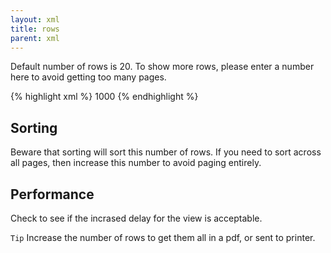 ```yaml
---
layout: xml
title: rows
parent: xml
---
```

Default number of rows is 20. To show more rows, please enter a number here to avoid getting too many pages.

{% highlight xml %}
    <table>
        <rows>1000</rows>
{% endhighlight %}

## Sorting
Beware that sorting will sort this number of rows. If you need to sort across all pages, then increase this number to avoid paging entirely. 

## Performance
Check to see if the incrased delay for the view is acceptable.

`Tip` Increase the number of rows to get them all in a pdf, or sent to printer.